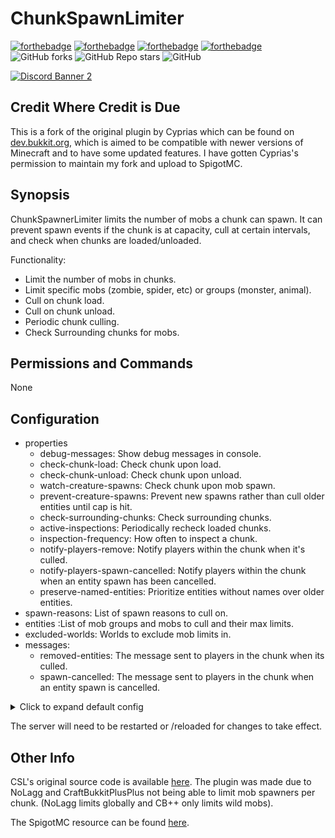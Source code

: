 # ChunkSpawnLimiter

[![forthebadge](https://forthebadge.com/images/badges/built-with-love.svg)](https://forthebadge.com)
[![forthebadge](https://forthebadge.com/images/badges/designed-in-ms-paint.svg)](https://forthebadge.com)
[![forthebadge](https://forthebadge.com/images/badges/made-with-java.svg)](https://forthebadge.com)
[![forthebadge](https://forthebadge.com/images/badges/approved-by-george-costanza.svg)](https://forthebadge.com)
![GitHub forks](https://img.shields.io/github/forks/Puyodead1/ChunkSpawnerLimiter?style=for-the-badge)
![GitHub Repo stars](https://img.shields.io/github/stars/Puyodead1/ChunkSpawnerLimiter?style=for-the-badge)
![GitHub](https://img.shields.io/github/license/Puyodead1/ChunkSpawnerLimiter?style=for-the-badge)

[![Discord Banner 2](https://discordapp.com/api/guilds/589200717277954093/widget.png?style=banner2)](https://discord.gg/tMzrSxQ)

## Credit Where Credit is Due

This is a fork of the original plugin by Cyprias which can be found on [dev.bukkit.org](https://dev.bukkit.org/projects/chunkspawnerlimiter), which is aimed to be compatible with newer versions of Minecraft and to have some updated features. I have gotten Cyprias's permission to maintain my fork and upload to SpigotMC.

## Synopsis

ChunkSpawnerLimiter limits the number of mobs a chunk can spawn. It can prevent spawn events if the chunk is at capacity, cull at certain intervals, and check when chunks are loaded/unloaded.

Functionality:

- Limit the number of mobs in chunks.
- Limit specific mobs (zombie, spider, etc) or groups (monster, animal).
- Cull on chunk load.
- Cull on chunk unload.
- Periodic chunk culling.
- Check Surrounding chunks for mobs.

## Permissions and Commands

None

## Configuration

- properties
  - debug-messages: Show debug messages in console.
  - check-chunk-load: Check chunk upon load.
  - check-chunk-unload: Check chunk upon unload.
  - watch-creature-spawns: Check chunk upon mob spawn.
  - prevent-creature-spawns: Prevent new spawns rather than cull older entities until cap is hit.
  - check-surrounding-chunks: Check surrounding chunks.
  - active-inspections: Periodically recheck loaded chunks.
  - inspection-frequency: How often to inspect a chunk.
  - notify-players-remove: Notify players within the chunk when it's culled.
  - notify-players-spawn-cancelled: Notify players within the chunk when an entity spawn has been cancelled.
  - preserve-named-entities: Prioritize entities without names over older entities.
- spawn-reasons: List of spawn reasons to cull on.
- entities :List of mob groups and mobs to cull and their max limits.
- excluded-worlds: Worlds to exclude mob limits in.
- messages:
  - removed-entities: The message sent to players in the chunk when its culled.
  - spawn-cancelled: The message sent to players in the chunk when an entity spawn is cancelled.

<details>
    <summary>Click to expand default config</summary>

```yaml
config-version: 1.2
properties:
  # Show debug messages.
  debug-messages: false
  # Check a chunk upon load (ChunkLoadEvent).
  check-chunk-load: false
  # Check a chunk upon unload (ChunkUnloadEvent).
  check-chunk-unload: false
  # Check a chunk when a mob spawns (CreatureSpawnEvent).
  watch-creature-spawns: true
  # Prevent new spawns rather than cull older entities until cap is hit.
  prevent-creature-spawns: false
  # Radius of surrounding chunks to check.
  check-surrounding-chunks: 1
  # When a chunk is loaded, recheck it periodically.
  active-inspections: true
  # How often, in seconds, to check the chunk.
  inspection-frequency: 300
  # Notify players in that chunk if stuff has been culled.
  notify-players-remove: false
  # Notify players in that chunk if a spawn event has been cancelled
  notify-players-spawn-cancelled: false
  # Prioritize entities without names over older entities.
  preserve-named-entities: true

# Spawn reasons to cull on.
spawn-reasons:
  BEEHIVE: true # When a bee is released from a beehive/bee nest
  BREEDING: true # When an animal breeds to create a child
  BUILD_IRONGOLEM: true # When an iron golem is spawned by being built
  BUILD_SNOWMAN: true # When a snowman is spawned by being built
  BUILD_WITHER: true # When a wither boss is spawned by being built
  COMMNAD: true # When a creature is spawned by the "/summon" command
  CURED: true # When a villager is cured from infection
  CUSTOM: true # When a creature is spawned by plugins
  DEFAULT: true # When an entity is missing a SpawnReason
  DISPENSE_EGG: true # When a creature is spawned by a dispenser dispensing an egg
  DROWNED: true # When a creature is spawned by another entity drowning
  EGG: true # When a creature spawns from an egg
  ENDER_PEARL: true # When an entity is spawned as a result of ender pearl usage
  EXPLOSION: true # When eg an effect cloud is spawned as a result of a creeper exploding
  INFECTION: true # When a zombie infects a villager
  JOCKEY: true # When an entity spawns as a jockey of another entity (mostly spider jockeys)
  LIGHTNING: true # When a creature spawns because of a lightning strike
  MOUNT: true # When an entity spawns as a mount of another entity (mostly chicken jockeys)
  NATURAL: true # When something spawns from natural means
  NETHER_PORTAL: true # When a creature is spawned by nether portal
  OCELOT_BABY: true # When an ocelot has a baby spawned along with them
  PATROL: true # When an entity is spawned as part of a patrol
  PIGLIN_ZOMBIFIED: true # When a piglin is converted to a zombified piglib.
  RAID: true # When an entity is spawned as part of a raid
  REINFORCEMENTS: true # When an entity calls for reinforcements
  SHEARED: true # When an cow is spawned by shearing a mushroom cow
  SHOULDER_ENTITY: true # When an entity is spawned as a result of the entity it is being perched on jumping or being damaged
  SILVERFISH_BLOCK: true # When a silverfish spawns from a block
  SLIME_SPLIT: true # When a slime splits
  SPAWNER: true # When a creature spawns from a spawner
  SPAWNER_EGG: true # When a creature spawns from a Spawner Egg
  TRAP: true # When an entity spawns as a trap for players approaching
  VILLAGE_DEFENSE: true # When an iron golem is spawned to defend a village
  VILLAGE_INVASION: true # When a zombie is spawned to invade a village

entities:
  # NOTE: Remember that these numbers are per chunk

  # Mob Groups
  AMBIENT: 5 # Bat
  ANIMAL: 50 # Axolotl, Bee, Chicken, Cow, Mushroom Cow, Fox, Goat, Hoglin, Ocelot, Panda, Polar Bear, Rabbit, Sheep, Pig, Strider, Donkey, Llama, Mule, Horse, Skeleton Horse, Zombie Horse, Cat, Parrot, Wolf, Turtle
  MONSTER: 50 # Skeleton, Stray, Wither Skeleton, Blaze, Creeper, Enderman, Endermite, Giant, Guardian, Elder Guardian, Piglin, Piglin Brute, Pillager, Evoker, Illusioner, Vindicator, Ravager, Witch, Silverfish, Spider, Cave Spider, Vex, Wither, Zoglin, Zombie, Drowned, Husk, Pig Zombie, Zombie Villager, Slime, Magma Cube
  NPC: 50 # Villager, Wandering Trader
  OTHER: 200 # Anything else not listed in other categories
  WATER_MOB: 50 # Squid, Dolphin, Cod, Puffer Fish, Salmon, Tropical Fish, Glow Squid

  # Individual entities
  AXOLOTL: 10
  BEE: 10
  CHICKEN: 10
  COW: 10
  MUSHROOM COW: 10
  FOX: 10
  GOAT: 10
  HOGLIN: 10
  OCELOT: 10
  PANDA: 10
  POLAR BEAR: 10
  RABBIT: 10
  SHEEP: 10
  PIG: 10
  STRIDER: 10
  DONKEY: 10
  LLAMA: 10
  MULE: 10
  HORSE: 10
  SKELETON HORSE: 10
  ZOMBIE HORSE: 10
  CAT: 10
  PARROT: 10
  WOLF: 10
  TURTLE: 10
  SKELETON: 10
  STRAY: 10
  WITHER SKELETON: 10
  BLAZE: 10
  CREEPER: 10
  ENDERMAN: 10
  ENDERMITE: 10
  GIANT: 10
  GUARDIAN: 10
  ELDER GUARDIAN: 10
  PIGLIN: 10
  PIGLIN BRUTE: 10
  PILLAGER: 10
  EVOKER: 10
  ILLUSIONER: 10
  VINDICATOR: 10
  RAVAGER: 10
  WITCH: 10
  SILVERFISH: 10
  SPIDER: 10
  CAVE SPIDER: 10
  VEX: 10
  WITHER: 10
  ZOGLIN: 10
  ZOMBIE: 10
  DROWNED: 10
  HUSK: 10
  PIG ZOMBIE: 10
  ZOMBIE VILLAGER: 10
  SLIME: 10
  MAGMA CUBE: 10
  BAT: 10
  SQUID: 10
  DOLPHIN: 10
  COD: 10
  PUFFER FISH: 10
  SALMON: 10
  TROPICAL FISH: 10
  GLOW SQUID: 10
  VILLAGER: 10
  WANDERING TRADER: 10
  GHAST: 10
  PHANTOM: 10
  IRON GOLEM: 10
  SHULKER: 10
  SNOWMAN: 10

# Exclude these worlds from limits.
excluded-worlds: []

messages:
  removed-entites: "&7Removed %amount% %type% in your chunk."
  spawn-cancelled: "&7Cancelled spawn event for %type% in your chunk."
```

</details>

The server will need to be restarted or /reloaded for changes to take effect.

## Other Info
CSL's original source code is available [here](https://github.com/Cyprias/ChunkSpawnerLimiter). The plugin was made due to NoLagg and CraftBukkitPlusPlus not being able to limit mob spawners per chunk. (NoLagg limits globally and CB++ only limits wild mobs).

The SpigotMC resource can be found [here](https://www.spigotmc.org/resources/chunkspawnerlimiter.93337/).
